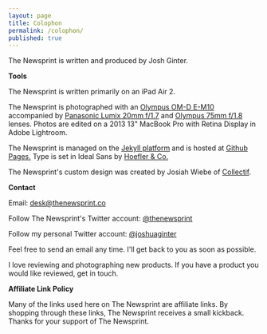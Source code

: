 ```yaml
---
layout: page
title: Colophon
permalink: /colophon/
published: true
---
```


The Newsprint is written and produced by Josh Ginter.

**Tools**

The Newsprint is written primarily on an iPad Air 2.

The Newsprint is photographed with an [Olympus OM-D E-M10](http://www.amazon.com/gp/product/B00HPQ0A16/ref=as_li_qf_sp_asin_il_tl?ie=UTF8&camp=1789&creative=9325&creativeASIN=B00HPQ0A16&linkCode=as2&tag=thenews02-20&linkId=NCGDJBALV5YJOG2X) accompanied by [Panasonic Lumix 20mm f/1.7](http://www.amazon.com/gp/product/B00DJS830Y/ref=as_li_qf_sp_asin_il_tl?ie=UTF8&camp=1789&creative=9325&creativeASIN=B00DJS830Y&linkCode=as2&tag=thenews02-20&linkId=LE3QRDC6ENYYCCXL) and [Olympus 75mm f/1.8](http://www.amazon.com/gp/product/B00CI3TQSO/ref=as_li_qf_sp_asin_il_tl?ie=UTF8&camp=1789&creative=9325&creativeASIN=B00CI3TQSO&linkCode=as2&tag=thenews02-20&linkId=2H2GQTJP2UWEGARG) lenses. Photos are edited on a 2013 13" MacBook Pro with Retina Display in Adobe Lightroom.

The Newsprint is managed on the [Jekyll platform](http://jekyllrb.com) and is hosted at [Github Pages.](https://pages.github.com) Type is set in Ideal Sans by [Hoefler & Co.](http://www.typography.com/)

The Newsprint's custom design was created by Josiah Wiebe of [Collectif](http://collectif.co).

**Contact**

Email: desk@thenewsprint.co

Follow The Newsprint's Twitter account: [@thenewsprint](https://twitter.com/thenewsprint)

Follow my personal Twitter account: [@joshuaginter](https://twitter.com/joshuaginter)

Feel free to send an email any time. I'll get back to you as soon as possible.

I love reviewing and photographing new products. If you have a product you would like reviewed, get in touch.

**Affiliate Link Policy**

Many of the links used here on The Newsprint are affiliate links. By shopping through these links, The Newsprint receives a small kickback. Thanks for your support of The Newsprint.